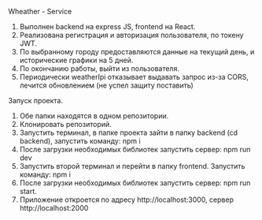 Wheather - Service
1. Выполнен backend на express JS, frontend на React.
2. Реализована регистрация и авторизация пользователя, по токену JWT.
3. По выбранному городу предоставляются данные на текущий день, и исторические графики на 5 дней.
4. По окончанию работы, выйти из пользователя.
5. Периодически weatherIpi отказывает выдавать запрос из-за CORS, лечится обновлением (не успел защиту поставить)

Запуск проекта.
1. Обе папки находятся в одном репозитории.
2. Клонировать репозиторий.
3. Запустить терминал, в папке проекта зайти в папку backend (cd backend), запустить команду: npm i
4. После загрузки необходимых библиотек запустить сервер: npm run dev
5. Запустить второй терминал и перейти в папку frontend. Запустить команду: npm i
6. После загрузки необходимых библиотек запустить сервер: npm run start.
7. Приложение откроется по адресу http://localhost:3000, сервер http://localhost:2000